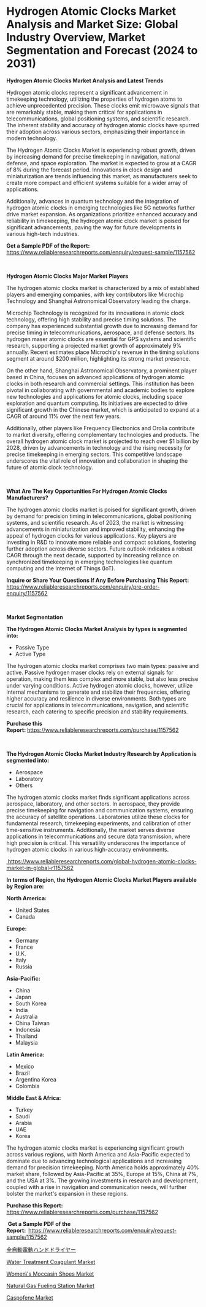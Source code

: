 <p><h1>Hydrogen Atomic Clocks Market Analysis and Market Size: Global Industry Overview, Market Segmentation and Forecast (2024 to 2031)</h1></p><p><strong>Hydrogen Atomic Clocks Market Analysis and Latest Trends</strong></p>
<p><p>Hydrogen atomic clocks represent a significant advancement in timekeeping technology, utilizing the properties of hydrogen atoms to achieve unprecedented precision. These clocks emit microwave signals that are remarkably stable, making them critical for applications in telecommunications, global positioning systems, and scientific research. The inherent stability and accuracy of hydrogen atomic clocks have spurred their adoption across various sectors, emphasizing their importance in modern technology.</p><p>The Hydrogen Atomic Clocks Market is experiencing robust growth, driven by increasing demand for precise timekeeping in navigation, national defense, and space exploration. The market is expected to grow at a CAGR of 8% during the forecast period. Innovations in clock design and miniaturization are trends influencing this market, as manufacturers seek to create more compact and efficient systems suitable for a wider array of applications.</p><p>Additionally, advances in quantum technology and the integration of hydrogen atomic clocks in emerging technologies like 5G networks further drive market expansion. As organizations prioritize enhanced accuracy and reliability in timekeeping, the hydrogen atomic clock market is poised for significant advancements, paving the way for future developments in various high-tech industries.</p></p>
<p><strong>Get a Sample PDF of the Report:&nbsp;</strong> <a href="https://www.reliableresearchreports.com/enquiry/request-sample/1157562">https://www.reliableresearchreports.com/enquiry/request-sample/1157562</a></p>
<p>&nbsp;</p>
<p><strong>Hydrogen Atomic Clocks Major Market Players</strong></p>
<p><p>The hydrogen atomic clocks market is characterized by a mix of established players and emerging companies, with key contributors like Microchip Technology and Shanghai Astronomical Observatory leading the charge. </p><p>Microchip Technology is recognized for its innovations in atomic clock technology, offering high stability and precise timing solutions. The company has experienced substantial growth due to increasing demand for precise timing in telecommunications, aerospace, and defense sectors. Its hydrogen maser atomic clocks are essential for GPS systems and scientific research, supporting a projected market growth of approximately 9% annually. Recent estimates place Microchip's revenue in the timing solutions segment at around $200 million, highlighting its strong market presence.</p><p>On the other hand, Shanghai Astronomical Observatory, a prominent player based in China, focuses on advanced applications of hydrogen atomic clocks in both research and commercial settings. This institution has been pivotal in collaborating with governmental and academic bodies to explore new technologies and applications for atomic clocks, including space exploration and quantum computing. Its initiatives are expected to drive significant growth in the Chinese market, which is anticipated to expand at a CAGR of around 11% over the next few years.</p><p>Additionally, other players like Frequency Electronics and Orolia contribute to market diversity, offering complementary technologies and products. The overall hydrogen atomic clock market is projected to reach over $1 billion by 2028, driven by advancements in technology and the rising necessity for precise timekeeping in emerging sectors. This competitive landscape underscores the vital role of innovation and collaboration in shaping the future of atomic clock technology.</p></p>
<p>&nbsp;</p>
<p><strong>What Are The Key Opportunities For Hydrogen Atomic Clocks Manufacturers?</strong></p>
<p><p>The hydrogen atomic clocks market is poised for significant growth, driven by demand for precision timing in telecommunications, global positioning systems, and scientific research. As of 2023, the market is witnessing advancements in miniaturization and improved stability, enhancing the appeal of hydrogen clocks for various applications. Key players are investing in R&D to innovate more reliable and compact solutions, fostering further adoption across diverse sectors. Future outlook indicates a robust CAGR through the next decade, supported by increasing reliance on synchronized timekeeping in emerging technologies like quantum computing and the Internet of Things (IoT).</p></p>
<p><strong>Inquire or Share Your Questions If Any Before Purchasing This Report:</strong> <a href="https://www.reliableresearchreports.com/enquiry/pre-order-enquiry/1157562">https://www.reliableresearchreports.com/enquiry/pre-order-enquiry/1157562</a></p>
<p>&nbsp;</p>
<p><strong>Market Segmentation</strong></p>
<p><strong>The Hydrogen Atomic Clocks Market Analysis by types is segmented into:</strong></p>
<p><ul><li>Passive Type</li><li>Active Type</li></ul></p>
<p><p>The hydrogen atomic clocks market comprises two main types: passive and active. Passive hydrogen maser clocks rely on external signals for operation, making them less complex and more stable, but also less precise under varying conditions. Active hydrogen atomic clocks, however, utilize internal mechanisms to generate and stabilize their frequencies, offering higher accuracy and resilience in diverse environments. Both types are crucial for applications in telecommunications, navigation, and scientific research, each catering to specific precision and stability requirements.</p></p>
<p><strong>Purchase this Report:&nbsp;</strong><a href="https://www.reliableresearchreports.com/purchase/1157562">https://www.reliableresearchreports.com/purchase/1157562</a></p>
<p>&nbsp;</p>
<p><strong>The Hydrogen Atomic Clocks Market Industry Research by Application is segmented into:</strong></p>
<p><ul><li>Aerospace</li><li>Laboratory</li><li>Others</li></ul></p>
<p><p>The hydrogen atomic clocks market finds significant applications across aerospace, laboratory, and other sectors. In aerospace, they provide precise timekeeping for navigation and communication systems, ensuring the accuracy of satellite operations. Laboratories utilize these clocks for fundamental research, timekeeping experiments, and calibration of other time-sensitive instruments. Additionally, the market serves diverse applications in telecommunications and secure data transmission, where high precision is critical. This versatility underscores the importance of hydrogen atomic clocks in various high-accuracy environments.</p></p>
<p><a href="https://www.reliableresearchreports.com/global-hydrogen-atomic-clocks-market-in-global-r1157562">&nbsp;https://www.reliableresearchreports.com/global-hydrogen-atomic-clocks-market-in-global-r1157562</a></p>
<p><strong>In terms of Region, the Hydrogen Atomic Clocks Market Players available by Region are:</strong></p>
<p>
    <p> <strong> North America: </strong>
        <ul>
            <li>United States</li>
            <li>Canada</li>
        </ul>
        </p> 
    <p> <strong> Europe: </strong>
        <ul>
            <li>Germany</li>
            <li>France</li>
            <li>U.K.</li>
            <li>Italy</li>
            <li>Russia</li>
        </ul>
        </p> 
    <p> <strong> Asia-Pacific: </strong>
        <ul>
            <li>China</li>
            <li>Japan</li>
            <li>South Korea</li>
            <li>India</li>
            <li>Australia</li>
            <li>China Taiwan</li>
            <li>Indonesia</li>
            <li>Thailand</li>
            <li>Malaysia</li>
        </ul>
        </p> 
    <p> <strong> Latin America: </strong>
        <ul>
            <li>Mexico</li>
            <li>Brazil</li>
            <li>Argentina Korea</li>
            <li>Colombia</li>
        </ul>
        </p> 
    <p> <strong> Middle East & Africa: </strong>
        <ul>
            <li>Turkey</li>
            <li>Saudi</li>
            <li>Arabia</li>
            <li>UAE</li>
            <li>Korea</li>
        </ul>
    </p>
    </p>
<p><p>The hydrogen atomic clocks market is experiencing significant growth across various regions, with North America and Asia-Pacific expected to dominate due to advancing technological applications and increasing demand for precision timekeeping. North America holds approximately 40% market share, followed by Asia-Pacific at 35%, Europe at 15%, China at 7%, and the USA at 3%. The growing investments in research and development, coupled with a rise in navigation and communication needs, will further bolster the market's expansion in these regions.</p></p>
<p><strong>Purchase this Report: </strong><a href="https://www.reliableresearchreports.com/purchase/1157562">https://www.reliableresearchreports.com/purchase/1157562</a></p>
<p>&nbsp;<strong>Get a Sample PDF of the Report:&nbsp;&nbsp;</strong><a href="https://www.reliableresearchreports.com/enquiry/request-sample/1157562">https://www.reliableresearchreports.com/enquiry/request-sample/1157562</a></p>
<p><strong></strong></p>
<p><p><a href="https://medium.com/@lucilehilll20231/fully-automatic-electric-hand-dryer-d51e29b41e28">全自動電動ハンドドライヤー</a></p><p><a href="https://www.linkedin.com/pulse/water-treatment-coagulant-market-outlook-share-analysis-growth-alkvc?trackingId=JTIGB2qjTc2pj6D133hKvg%3D%3D">Water Treatment Coagulant Market</a></p><p><a href="https://medium.com/@lisastevens48/the-women-s-moccasin-shoes-market-insights-report-offers-an-in-depth-and-thorough-analysis-of-8ce86be3ce3c">Women\'s Moccasin Shoes Market</a></p><p><a href="https://www.linkedin.com/pulse/global-natural-gas-fueling-station-market-share-growth-z5m6e?trackingId=8mavPeSDSHGQOg2vTntTww%3D%3D">Natural Gas Fueling Station Market</a></p><p><a href="https://github.com/AshikRahman665/Market-Research-Report-List-1/blob/main/caspofene-market.md">Caspofene Market</a></p></p>